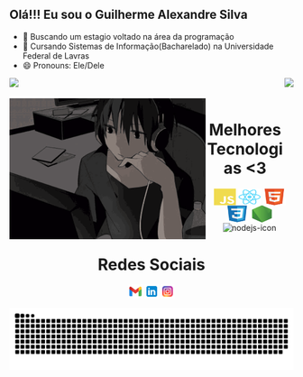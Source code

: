 ## Olá!!! Eu sou o Guilherme Alexandre Silva

- 🔭 Buscando um estagio voltado na área da programação
- 🌱 Cursando Sistemas de Informação(Bacharelado) na Universidade Federal de Lavras
- 😄 Pronouns: Ele/Dele

<div>
  
  <img  height="180em" src="https://github-readme-stats.vercel.app/api?username=gguiallex&show_icons=true&theme=holi&include_all_commits=true&count_private=true"/>
  <img align="right" height="180em" src="https://github-readme-stats.vercel.app/api/top-langs/?username=gguiallex&layout=compact&langs_count=16&theme=holi"/>
  
</div>

<div  align="center"> 
  <div style="display: inline_block"><br>
    <img align="left" height="250" alt="gif-boy" src="gif-boy.gif">
    <h1 align="center">Melhores Tecnologias <3</h1>
    <img align="center" height="30" width="40" alt="js-icon"  src="https://raw.githubusercontent.com/devicons/devicon/master/icons/javascript/javascript-plain.svg">
    <img align="center" height="30" width="40" alt="react-icon" src="https://raw.githubusercontent.com/devicons/devicon/master/icons/react/react-original.svg">
    <img align="center" height="30" width="40" alt="html-icon" src="https://raw.githubusercontent.com/devicons/devicon/master/icons/html5/html5-original.svg">
    <img align="center" height="30" width="40" alt="css-icon" src="https://raw.githubusercontent.com/devicons/devicon/master/icons/css3/css3-original.svg">
    <img align="center" height="30" width="40" alt="nodejs-icon" src="https://raw.githubusercontent.com/devicons/devicon/master/icons/nodejs/nodejs-original.svg">
    <img align="center" height="30" width="40" alt="nodejs-icon" src="https://raw.githubusercontent.com/jmnote/z-icons/master/svg/cpp.svg">
   </div>
    
  
  <h1 align="center">Redes Sociais</h1>
    <a href = "mailto: alexandregui013@gmail.com" style="text-decoration: none;">
      <img width="25" src="icons8-gmail.svg">
    </a>
    <a href = "www.linkedin.com/in/guialexsilvaa" style="text-decoration: none;">
      <img width="25" src="icons8-linkedin.svg">
    </a>
    <a href = "https://www.instagram.com/gguiallex/" style="text-decoration: none;">
      <img width="25" src="icons8-instagram.svg">
    </a>
</div>

![Snake animation](https://github.com/gguiallex/gguiallex/blob/output/github-contribution-grid-snake.svg)

